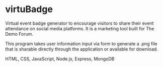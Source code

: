 # virtuBadge
Virtual event badge generator to encourage visitors to share their event attendance on social media platforms. It is a marketing tool built for The Demo Forum.

This program takes user information input via form to generate a .png file that is sharable directly through the application or available for download.


HTML, CSS, JavaScript, Node.js, Express, MongoDB
